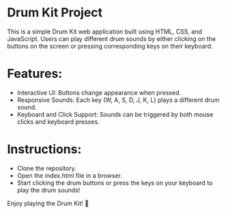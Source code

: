 # Drum Kit Project
This is a simple Drum Kit web application built using HTML, CSS, and JavaScript. Users can play different drum sounds by either clicking on the buttons on the screen or pressing corresponding keys on their keyboard.

# Features:
- Interactive UI: Buttons change appearance when pressed.
- Responsive Sounds: Each key (W, A, S, D, J, K, L) plays a different drum sound.
- Keyboard and Click Support: Sounds can be triggered by both mouse clicks and keyboard presses.

# Instructions:
- Clone the repository.
- Open the index.html file in a browser.
- Start clicking the drum buttons or press the keys on your keyboard to play the drum sounds!

Enjoy playing the Drum Kit! 🥁
